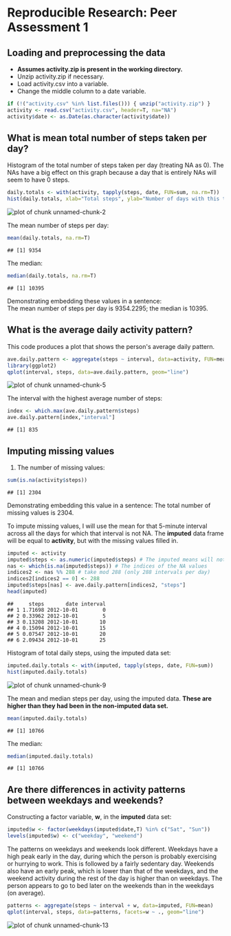 # Reproducible Research: Peer Assessment 1


## Loading and preprocessing the data
- **Assumes activity.zip is present in the working directory.**
- Unzip activity.zip if necessary.
- Load activity.csv into a variable.
- Change the middle column to a date variable.

```r
if (!("activity.csv" %in% list.files())) { unzip("activity.zip") }
activity <- read.csv("activity.csv", header=T, na="NA")
activity$date <- as.Date(as.character(activity$date))
```

## What is mean total number of steps taken per day?
Histogram of the total number of steps taken per day (treating NA as 0).
The NAs have a big effect on this graph because a day that is entirely NAs
will seem to have 0 steps.

```r
daily.totals <- with(activity, tapply(steps, date, FUN=sum, na.rm=T))
hist(daily.totals, xlab="Total steps", ylab="Number of days with this total")
```

![plot of chunk unnamed-chunk-2](figure/unnamed-chunk-2.png) 

The mean number of steps per day:

```r
mean(daily.totals, na.rm=T)
```

```
## [1] 9354
```
The median:

```r
median(daily.totals, na.rm=T)
```

```
## [1] 10395
```

Demonstrating embedding these values in a sentence:  
The mean number of steps per day is 9354.2295;
the median is 10395.

## What is the average daily activity pattern?
This code produces a plot that shows the person's average daily pattern.

```r
ave.daily.pattern <- aggregate(steps ~ interval, data=activity, FUN=mean)
library(ggplot2)
qplot(interval, steps, data=ave.daily.pattern, geom="line")
```

![plot of chunk unnamed-chunk-5](figure/unnamed-chunk-5.png) 

The interval with the highest average number of steps:

```r
index <- which.max(ave.daily.pattern$steps)
ave.daily.pattern[index,"interval"]
```

```
## [1] 835
```

## Imputing missing values
1. The number of missing values:

```r
sum(is.na(activity$steps))
```

```
## [1] 2304
```
Demonstrating embedding this value in a sentence: The total number
of missing values is 2304.

To impute missing values, I will use the mean for that 5-minute
interval across all the days for which that interval is not NA.
The **imputed** data frame will be equal to **activity**, but with
the missing values filled in.

```r
imputed <- activity
imputed$steps <- as.numeric(imputed$steps) # The imputed means will not be integers.
nas <- which(is.na(imputed$steps)) # The indices of the NA values
indices2 <- nas %% 288 # take mod 288 (only 288 intervals per day)
indices2[indices2 == 0] <- 288
imputed$steps[nas] <- ave.daily.pattern[indices2, "steps"]
head(imputed)
```

```
##     steps       date interval
## 1 1.71698 2012-10-01        0
## 2 0.33962 2012-10-01        5
## 3 0.13208 2012-10-01       10
## 4 0.15094 2012-10-01       15
## 5 0.07547 2012-10-01       20
## 6 2.09434 2012-10-01       25
```

Histogram of total daily steps, using the imputed data set:

```r
imputed.daily.totals <- with(imputed, tapply(steps, date, FUN=sum))
hist(imputed.daily.totals)
```

![plot of chunk unnamed-chunk-9](figure/unnamed-chunk-9.png) 

The mean and median steps per day, using the imputed data.
**These are higher than they had been in the non-imputed data set.**

```r
mean(imputed.daily.totals)
```

```
## [1] 10766
```
The median:

```r
median(imputed.daily.totals)
```

```
## [1] 10766
```
## Are there differences in activity patterns between weekdays and weekends?
Constructing a factor variable, **w**, in the **imputed** data set:

```r
imputed$w <- factor(weekdays(imputed$date,T) %in% c("Sat", "Sun"))
levels(imputed$w) <- c("weekday", "weekend")
```

The patterns on weekdays and weekends look different.
Weekdays have a high peak early in the day, during which the
person is probably exercising or hurrying to work.  This is
followed by a fairly sedentary day.  Weekends also have an
early peak, which is lower than that of the weekdays, and the
weekend activity during the rest of the day is higher than on
weekdays.  The person appears to go to bed later on the
weekends than in the weekdays (on average).

```r
patterns <- aggregate(steps ~ interval + w, data=imputed, FUN=mean)
qplot(interval, steps, data=patterns, facets=w ~ ., geom="line")
```

![plot of chunk unnamed-chunk-13](figure/unnamed-chunk-13.png) 
